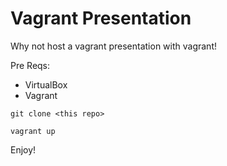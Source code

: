 # Vagrant Presentation

Why not host a vagrant presentation with vagrant!

Pre Reqs:
- VirtualBox
- Vagrant

`` git clone <this repo> ``

`` vagrant up ``

Enjoy!
